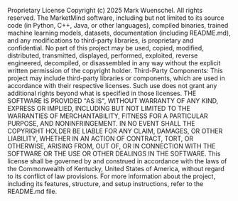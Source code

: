 Proprietary License
Copyright (c) 2025 Mark Wuenschel. All rights reserved.
The MarketMind software, including but not limited to its source code (in Python, C++, Java, or other languages), compiled binaries, trained machine learning models, datasets, documentation (including README.md), and any modifications to third-party libraries, is proprietary and confidential. No part of this project may be used, copied, modified, distributed, transmitted, displayed, performed, exploited, reverse engineered, decompiled, or disassembled in any way without the explicit written permission of the copyright holder.
Third-Party Components: This project may include third-party libraries or components, which are used in accordance with their respective licenses. Such use does not grant any additional rights beyond what is specified in those licenses.
THE SOFTWARE IS PROVIDED "AS IS", WITHOUT WARRANTY OF ANY KIND, EXPRESS OR IMPLIED, INCLUDING BUT NOT LIMITED TO THE WARRANTIES OF MERCHANTABILITY, FITNESS FOR A PARTICULAR PURPOSE, AND NONINFRINGEMENT. IN NO EVENT SHALL THE COPYRIGHT HOLDER BE LIABLE FOR ANY CLAIM, DAMAGES, OR OTHER LIABILITY, WHETHER IN AN ACTION OF CONTRACT, TORT, OR OTHERWISE, ARISING FROM, OUT OF, OR IN CONNECTION WITH THE SOFTWARE OR THE USE OR OTHER DEALINGS IN THE SOFTWARE.
This license shall be governed by and construed in accordance with the laws of the Commonwealth of Kentucky, United States of America, without regard to its conflict of law provisions.
For more information about the project, including its features, structure, and setup instructions, refer to the README.md file.

